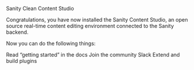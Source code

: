 Sanity Clean Content Studio

Congratulations, you have now installed the Sanity Content Studio, an open source real-time content editing environment connected to the Sanity backend.

Now you can do the following things:

Read “getting started” in the docs
Join the community Slack
Extend and build plugins